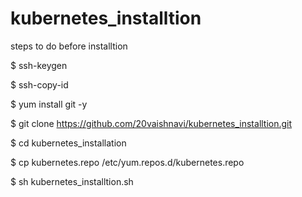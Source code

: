 # kubernetes_installtion
steps to do before installtion



$ ssh-keygen







$ ssh-copy-id <hostname>
  
  
  
  
  
  
$ yum install git -y







$ git clone https://github.com/20vaishnavi/kubernetes_installtion.git








$ cd kubernetes_installation








$ cp kubernetes.repo /etc/yum.repos.d/kubernetes.repo



$ sh kubernetes_installtion.sh


